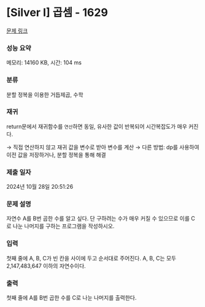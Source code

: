 # [Silver I] 곱셈 - 1629 

[문제 링크](https://www.acmicpc.net/problem/1629) 

### 성능 요약

메모리: 14160 KB, 시간: 104 ms

### 분류

분할 정복을 이용한 거듭제곱, 수학

### 재귀

return문에서 재귀함수를 `연산`하면 동일, 유사한 값이 반복되어 시간복잡도가 매우 커진다.

→ 직접 연산하지 않고 재귀 값을 변수로 받아 변수를 계산
→ 다른 방법: dp를 사용하여 이전 값을 저장하거나, 분할 정복을 통해 해결

### 제출 일자

2024년 10월 28일 20:51:26

### 문제 설명

<p>자연수 A를 B번 곱한 수를 알고 싶다. 단 구하려는 수가 매우 커질 수 있으므로 이를 C로 나눈 나머지를 구하는 프로그램을 작성하시오.</p>

### 입력 

 <p>첫째 줄에 A, B, C가 빈 칸을 사이에 두고 순서대로 주어진다. A, B, C는 모두 2,147,483,647 이하의 자연수이다.</p>

### 출력 

 <p>첫째 줄에 A를 B번 곱한 수를 C로 나눈 나머지를 출력한다.</p>

